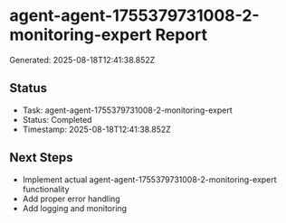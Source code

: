 # agent-agent-1755379731008-2-monitoring-expert Report

Generated: 2025-08-18T12:41:38.852Z

## Status
- Task: agent-agent-1755379731008-2-monitoring-expert
- Status: Completed
- Timestamp: 2025-08-18T12:41:38.852Z

## Next Steps
- Implement actual agent-agent-1755379731008-2-monitoring-expert functionality
- Add proper error handling
- Add logging and monitoring
